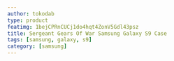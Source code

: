 ```yaml
---
author: tokodab
type: product
featimg: 1bejCPRnCUCj1do4hqt4ZonV5Gdl43psz
title: Sergeant Gears Of War Samsung Galaxy S9 Case
tags: [samsung, galaxy, s9]
category: [samsung]
---
```

